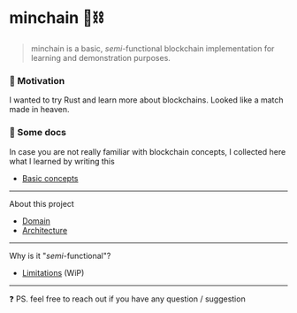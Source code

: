 # minchain 🤏⛓️

> minchain is a basic, *semi*-functional blockchain implementation for learning and demonstration purposes.

### 🤩 Motivation

I wanted to try Rust and learn more about blockchains. Looked like a match made in heaven.

### 📔 Some docs

In case you are not really familiar with blockchain concepts, I collected here what I learned by writing this

- [Basic concepts](doc/basic-concepts.md)

---

About this project

- [Domain](doc/minchain-domain.md)
- [Architecture](doc/minchain-architecture.md)

---

Why is it "*semi*-functional"?

- [Limitations](doc/limitations.md) (WiP)

---

❓ PS. feel free to reach out if you have any question / suggestion